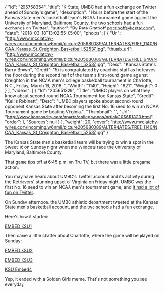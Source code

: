 {
  "id": "205758354",
  "title": "K-State, UMBC had a fun exchange on Twitter ahead of Sunday's game",
  "description": "Hours before the start of the Kansas State men's basketball team's NCAA Tournament game against the University of Maryland, Baltimore County, the two schools had a fun exchange on Twitter.",
  "author": "By Pete Grathoff pgrathoff@kcstar.com",
  "date": "2018-03-18T13:02:55-05:00",
  "photos": [
    {
      "Url": "http://www.mcclatchy-wires.com/incoming/w6nmii/picture205680089/ALTERNATES/FREE_1140/NCAA_Kansas_St_Creighton_Basketball_52537.jpg",
      "thumb_url": "http://www.mcclatchy-wires.com/incoming/w6nmii/picture205680089/ALTERNATES/FREE_640/NCAA_Kansas_St_Creighton_Basketball_52537.jpg",
      "Desc": "Kansas State's Barry Brown",
      "Credit": "5) is congratulated by coaching staff as he leaves the floor during the second half of the team's first-round game against Creighton in the NCAA men's college basketball tournament in Charlotte, N.C., Friday, March 16, 2018. ",
      "Width": "1140",
      "Height": "821",
      "Weight": 0
    }
  ],
  "videos": [
    {
      "Id": "205651329",
      "Title": "UMBC players on what they know about second-round NCAA Tournament foe Kansas State",
      "Credit": "Kellis Robinett",
      "Desc": "UMBC players spoke about second-round opponent Kansas State after becoming the first No. 16 seed to win an NCAA Tournament game by beating Virginia.",
      "Thumbnail": "",
      "Url": "http://www.kansascity.com/sports/college/ncaa/article205651329.html",
      "order": 1,
      "Sources": null
    }
  ],
  "weight": 20,
  "cover": "http://www.mcclatchy-wires.com/incoming/w6nmii/picture205680089/ALTERNATES/FREE_1140/NCAA_Kansas_St_Creighton_Basketball_52537.jpg"
}

<p>The Kansas State men's basketball team will be trying to win a spot in the Sweet 16 on Sunday night when the Wildcats face the University of Maryland, Baltimore County.</p><p>That game tips off at 6:45 p.m. on Tru TV, but there was a little pregame action.</p><p>You may have heard about UMBC's Twitter account and its activity during the Retrievers' stunning upset of Virginia on Friday night. UMBC was the first No. 16 seed to win an NCAA men's tournament game, and <a href="http://www.kansascity.com/sports/spt-columns-blogs/for-petes-sake/article205661494.html" target="_self">it had a lot of fun on Twitter</a>.</p><p>On Sunday afternoon, the UMBC athletic department tweeted at the Kansas State men's basketball account, and the two schools had a fun exchange.</p><p>Here's how it started:</p><p><a href="http://www.kansascity.com/latest-news/article205758639.ece" id="_f8d5881f-c1dc-416e-824f-8e911f67c148">EMBED KSU1</a></p><p>Then came a little chatter about Charlotte, where the game will be played on Sunday:</p><p><a href="http://www.kansascity.com/latest-news/article205758689.ece" id="_8e563299-bb17-4f48-a2af-a2dadaf973f6">EMBED KSU2</a></p><p><a href="http://www.kansascity.com/latest-news/article205758724.ece" id="_0513da59-4f8a-47c7-a512-b6a57703fbaa">EMBED KSU3</a></p><p><a href="http://www.kansascity.com/latest-news/article205758869.ece" id="_b611ce3c-f977-487b-91b4-1feaac93171c">KSU Embed4</a></p><p>Yep, it ended with a Golden Girls meme. That's not something you see everyday.</p><p><!-- %video:205651329% --></p>


